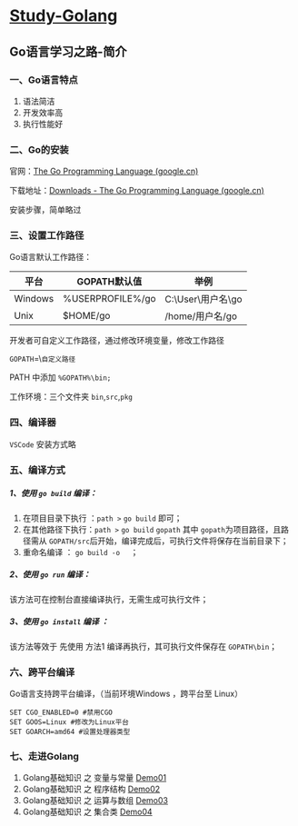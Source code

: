 # [Study-Golang](https://studygolang.com/pkgdoc)

## Go语言学习之路-简介

### 一、Go语言特点

1. 语法简洁
2. 开发效率高
3. 执行性能好

### 二、Go的安装

官网：[The Go Programming Language (google.cn)](https://golang.google.cn/)

下载地址：[Downloads - The Go Programming Language (google.cn)](https://golang.google.cn/dl/)

安装步骤，简单略过

### 三、设置工作路径

Go语言默认工作路径：

| 平台    | GOPATH默认值     | 举例              |
| ------- | ---------------- | ----------------- |
| Windows | %USERPROFILE%/go | C:\User\用户名\go |
| Unix    | $HOME/go         | /home/用户名/go   |

开发者可自定义工作路径，通过修改环境变量，修改工作路径

`GOPATH`=\\`自定义路径`

PATH 中添加 `%GOPATH%\bin;`

工作环境：三个文件夹 `bin`,`src`,`pkg` 

### 四、编译器

`VSCode` 安装方式略

### 五、编译方式

##### 1、使用 `go build` 编译：

1. 在项目目录下执行 ：`path >` `go build` 即可；
2. 在其他路径下执行：`path >` `go build`  `gopath` 其中  `gopath`为项目路径，且路径需从 `GOPATH/src`后开始，编译完成后，可执行文件将保存在当前目录下；
3. 重命名编译 ： `go build -o  ` ；

##### 2、使用 `go run` 编译：

该方法可在控制台直接编译执行，无需生成可执行文件；

##### 3、使用 `go install` 编译 ：

该方法等效于 先使用 方法1 编译再执行，其可执行文件保存在 `GOPATH\bin`；

### 六、跨平台编译

Go语言支持跨平台编译，（当前环境Windows ，跨平台至 Linux）

```shell
SET CGO_ENABLED=0 #禁用CGO
SET GOOS=Linux #修改为Linux平台
SET GOARCH=amd64 #设置处理器类型
```

### 七、走进Golang

1. Golang基础知识 之 变量与常量 [Demo01](Demo01/README.md)
2. Golang基础知识 之 程序结构 [Demo02](Demo02/README.md)
3. Golang基础知识 之 运算与数组 [Demo03](Demo03/README.md)
4. Golang基础知识 之 集合类 [Demo04](Demo04/README.md)